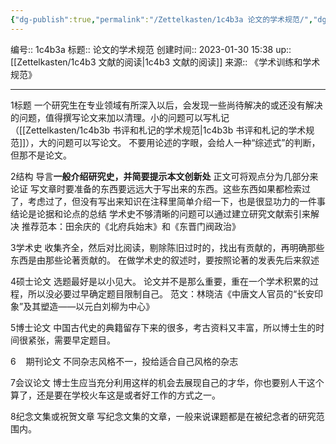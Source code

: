 ```yaml
---
{"dg-publish":true,"permalink":"/Zettelkasten/1c4b3a 论文的学术规范/","dgPassFrontmatter":true}
---
```


编号:: 1c4b3a
标题:: 论文的学术规范
创建时间:: 2023-01-30 15:38
up:: [[Zettelkasten/1c4b3 文献的阅读\|1c4b3 文献的阅读]]
来源:: 《学术训练和学术规范》

---
1标题
一个研究生在专业领域有所深入以后，会发现一些尚待解决的或还没有解决的问题，值得撰写论文来加以清理。小的问题可以写札记（[[Zettelkasten/1c4b3b 书评和札记的学术规范\|1c4b3b 书评和札记的学术规范]]），大的问题可以写论文。
不要用论述的字眼，会给人一种“综述式”的判断，但那不是论文。

2结构
导言**一般介绍研究史，并简要提示本文创新处**
正文可将观点分为几部分来论证
写文章时要准备的东西要远远大于写出来的东西。这些东西如果都检索过了，考虑过了，但没有写出来知识在注释里简单介绍一下，也是很显功力的一件事
结论是论据和论点的总结
学术史不够清晰的问题可以通过建立研究文献索引来解决
推荐范本：田余庆的《北府兵始末》和《东晋门阀政治》

3学术史
收集齐全，然后对比阅读，剔除陈旧过时的，找出有贡献的，再明确那些东西是由那些论著贡献的。
在做学术史的叙述时，要按照论著的发表先后来叙述

4硕士论文
选题最好是以小见大。
论文并不是那么重要，重在一个学术积累的过程，所以没必要过早确定题目限制自己。
范文：林晓洁《中唐文人官员的“长安印象”及其塑造——以元白刘柳为中心》

5博士论文
中国古代史的典籍留存下来的很多，考古资料又丰富，所以博士生的时间很紧张，需要早定题目。

6    期刊论文
不同杂志风格不一，投给适合自己风格的杂志

7会议论文
博士生应当充分利用这样的机会去展现自己的才华，你也要别人干这个算了，还是要在学校火车这是或者好工作的方式之一。

8纪念文集或祝贺文章
写纪念文集的文章，一般来说课题都是在被纪念者的研究范围内。
